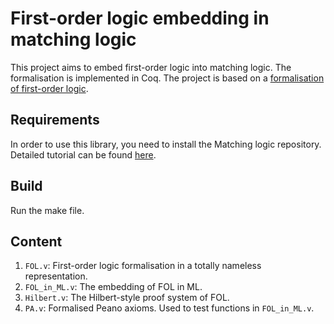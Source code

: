 # First-order logic embedding in matching logic

This project aims to embed first-order logic into matching logic. The formalisation is implemented in Coq. The project is based on a [formalisation of first-order logic](https://github.com/mark-koch/firstorder-proof-mode).

## Requirements
In order to use this library, you need to install the Matching logic repository. Detailed tutorial can be found [here](https://github.com/harp-project/AML-Formalization/blob/master/README.md#aml-formalization).

## Build

Run the make file.

## Content

1. `FOL.v`: First-order logic formalisation in a totally nameless representation.
2. `FOL_in_ML.v`: The embedding of FOL in ML.
3. `Hilbert.v`: The Hilbert-style proof system of FOL.
4. `PA.v`: Formalised Peano axioms. Used to test functions in `FOL_in_ML.v`.
